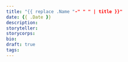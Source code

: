 ```yaml
---
title: "{{ replace .Name "-" " " | title }}"
date: {{ .Date }}
description:
storyteller:
storycorps:
bio:
draft: true
tags:
---
```


